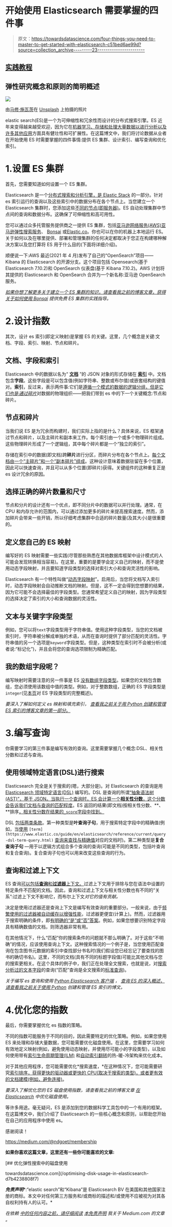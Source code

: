 # 开始使用 Elasticsearch 需要掌握的四件事

> 原文：<https://towardsdatascience.com/four-things-you-need-to-master-to-get-started-with-elasticsearch-c51bed6ae99d?source=collection_archive---------23----------------------->

## [实践教程](https://towardsdatascience.com/tagged/hands-on-tutorials)

## 弹性研究概念和原则的简明概述

![](img/a3afb4e3f59ac31772637d5070aa6e12.png)

由[马修·施瓦茨](https://unsplash.com/@cadop?utm_source=medium&utm_medium=referral)在 [Unsplash](https://unsplash.com?utm_source=medium&utm_medium=referral) 上拍摄的照片

elastic search(ES)是一个为可伸缩性和冗余性而设计的分布式搜索引擎。ES 近年来变得越来越受欢迎，因为它在[机器学习、存储和处理大量数据以进行分析以及许多其他应用](https://www.elastic.co/guide/en/elasticsearch/reference/current/elasticsearch-intro.html)方面具有健壮性和可扩展性。在这篇博文中，我们将讨论数据从业者在开始使用 ES 时需要掌握的四件事情:提供 ES 集群、设计索引、编写查询和优化索引。

# 1.设置 ES 集群

首先，您需要知道如何设置一个 ES 集群。

Elasticsearch 是一个[分布式搜索和分析引擎，是 Elastic Stack](https://www.elastic.co/guide/en/elasticsearch/reference/current/elasticsearch-intro.html) 的一部分。针对 es 索引运行的查询以及这些索引中的数据分布在各个节点上。当您建立一个 Elasticsearch 集群时，您添加这些[不同的节点(即服务器)](https://www.elastic.co/guide/en/elasticsearch/reference/current/scalability.html)。ES 自动处理集群中节点间的查询和数据分布。这确保了可伸缩性和高可用性。

您可以通过众多托管服务提供商之一提供 ES 集群，包括[亚马逊网络服务(AWS)亚马逊弹性搜索服务](https://aws.amazon.com/elasticsearch-service/)、 [Bonsai](https://bonsai.io/) 或[Elastic.co](https://www.elastic.co/)。你也可以在你的机器上本地运行 ES。关于如何以及在哪里提供、部署和管理集群的任何决定都取决于您正在构建哪种解决方案以及您打算将 ES 用于什么目的(下面将详细介绍)。

顺便说一下:AWS 最近(2021 年 4 月)发布了自己的“OpenSearch”项目——Kibana 的 Elasticsearch 的开源分支。这个项目包括 Opensearch(基于 Elasticsearch 7.10.2)和 OpenSearch 仪表盘(基于 Kibana 7.10.2)。AWS 计划将其提供的 Elasticsearch 和 OpenSearch 合并为一个新名称:亚马逊 OpenSearch 服务。

[*如果你想了解更多关于建立一个 ES 集群的知识，请查看我之前的博客文章，获得关于如何使用 Bonsai*](/creating-and-managing-elasticsearch-indices-with-python-f676ff1c8113) *提供免费 ES 集群的实践指导。*

</creating-and-managing-elasticsearch-indices-with-python-f676ff1c8113>  

# 2.设计指数

其次，设计 es 索引(即定义映射)是掌握 ES 的关键。这里，几个概念是关键:文档、字段、索引、映射、节点和碎片。

## 文档、字段和索引

Elasticsearch 中的数据以名为“ [**文档**](https://www.elastic.co/guide/en/elasticsearch/reference/7.12/documents-indices.html) ”的 JSON 对象的形式存储在 [**索引**](https://www.elastic.co/blog/what-is-an-elasticsearch-index) 中。文档包含**字段**。这些字段是可以包含值(例如字符串、整数或布尔值)或嵌套结构的键值对。**索引**，反过来，表示两件事:它们是[遵循一个模式的数据的逻辑分组，但是它们也是*通过碎片*](https://www.elastic.co/guide/en/elasticsearch/reference/current/scalability.html)对数据的物理组织——把我们带到 es 中的下一个关键概念:节点和碎片。

## 节点和碎片

当我们说 ES 是为冗余而构建时，我们实际上指的是什么？具体来说，ES 框架通过节点和碎片，以及主碎片和副本来工作。每个索引由一个或多个物理碎片组成。这些物理碎片形成了一个逻辑组，其中每个碎片都是一个“独立的索引”。

存储在索引中的数据(即文档)跨**碎片**进行分区，而碎片分布在各个节点上。[每个文档由一个“主碎片”和一个“副本碎片”组成](https://www.elastic.co/guide/en/elasticsearch/reference/current/scalability.html)。这种设计意味着数据驻留在多个位置，因此可以快速查询，并且可以从多个位置(即碎片)获得。关键组件的这种重复正是 es 设计冗余的原因。

## 选择正确的碎片数量和尺寸

节点和分片的设计还有一个优点，即不同分片中的数据可以并行处理。通常，在 CPU 和内存允许的范围内，可以通过添加更多的碎片来提高搜索速度。然而，添加碎片会带来一些开销，所以仔细考虑集群中合适的碎片数量(及其大小)是很重要的。

## 定义您自己的 ES 映射

编写好的 ES 映射需要一些实践(尽管那些熟悉在其他数据库框架中设计模式的人可能会发现转换相当容易)。在这里，重要的是要学会定义自己的映射，而不是使用动态字段映射，并且要知道字段类型的选择对索引大小和查询灵活性的影响。

Elasticsearch 有一个特性叫做“[动态字段映射](https://www.elastic.co/guide/en/elasticsearch/reference/current/dynamic-field-mapping.html)”。启用后，当您将文档写入索引时，动态字段映射会自动推断文档的映射。但是，这不一定会得到您想要的结果，因为它可能不会选择最佳的字段类型。您通常希望定义自己的映射，因为字段类型的选择决定了索引的大小和查询数据的灵活性。

## 文本与关键字字段类型

例如，您可以将`text`字段类型用于字符串值。使用这种字段类型，当您的文档被索引时，字符串被分解成单独的术语，从而在查询时提供了部分匹配的灵活性。字符串值的另一个选项是`keyword`字段类型。但是，这种类型在索引时不会被分析(或者说:“标记化”)，并且会将您的查询选项限制为精确匹配。

## 我的数组字段呢？

编写映射时需要注意的另一件事是 ES [没有数组字段类型](https://www.elastic.co/guide/en/elasticsearch/reference/current/mapping-types.html)。如果您的文档包含数组，您必须使用该数组中值的类型。例如，对于整数数组，正确的 ES 字段类型是`integer`(见[本页](https://www.elastic.co/guide/en/elasticsearch/reference/current/mapping-types.html)对 ES 字段类型的完整概述)。

*要深入了解如何定义 es 映射和填充索引，* [*查看我之前关于用 Python 创建和管理 ES 索引的博客文章的第一部分。*](/creating-and-managing-elasticsearch-indices-with-python-f676ff1c8113)

</creating-and-managing-elasticsearch-indices-with-python-f676ff1c8113>  

# 3.编写查询

你需要学习的第三件事是编写有效的查询。这里需要掌握几个概念:DSL、相关性分数和过滤与查询。

## 使用领域特定语言(DSL)进行搜索

Elasticsearch 完全是关于搜索的(嗯，大部分是)。对 Elasticsearch 的查询是用 [Elasticsearch 领域特定语言(DSL)](https://www.elastic.co/guide/en/elasticsearch/reference/current/query-dsl.html) 编写的。DSL 是查询的所谓[“抽象语法树(AST)”，基于 JSON。当执行一个查询时，ES 会计算一个**相关性分数**，这个分数](https://www.elastic.co/guide/en/elasticsearch/reference/current/query-dsl.html)[会告诉我们文档与查询的匹配程度](https://www.elastic.co/guide/en/elasticsearch/reference/current/query-filter-context.html#relevance-scores)。ES 返回的结果(即文档)按相关性分数、**、**排序[，相关性分数在结果的`_score`字段中找到。](https://www.elastic.co/guide/en/elasticsearch/reference/current/query-filter-context.html#relevance-scores)

DSL [包括两类条款](https://www.elastic.co/guide/en/elasticsearch/reference/current/query-dsl.html)。第一种类型是**叶查询子句**，用于搜索特定字段中的精确值(例如，当[使用](https://www.elastic.co/guide/en/elasticsearch/reference/current/query-dsl-term-query.html) `[term](https://www.elastic.co/guide/en/elasticsearch/reference/current/query-dsl-term-query.html)` [查询来查找与精确值](https://www.elastic.co/guide/en/elasticsearch/reference/current/query-dsl-term-query.html)对应的文档时)。第二种类型是**复合查询子句** —用于以逻辑方式组合多个查询的查询(可能是不同的类型，包括叶查询和复合查询)。复合查询子句也可以用来改变这些查询的行为。

## 查询和过滤上下文

ES 查询[可以包括**查询**和**过滤器**上下文。](https://www.elastic.co/guide/en/elasticsearch/reference/current/query-filter-context.html)过滤上下文用于排除与您在语法中设置的特定条件不匹配的文档。因此，查询和过滤上下文与相关性分数也有不同的“关系”:过滤上下文不影响它，而布尔上下文*对它的值有贡献。*

决定是使用过滤器还是查询上下文是编写有效查询的重要部分。一般来说，由于[频繁使用的过滤器被自动缓存以增强性能](https://www.elastic.co/guide/en/elasticsearch/reference/7.12/query-filter-context.html)，过滤器更便宜(计算上)。然而，过滤器用于搜索明确的条件，即[有明确的“是”或“否”答案](https://www.elastic.co/guide/en/elasticsearch/reference/current/query-dsl.html)。例如，如果您想要识别特定字段具有精确数值的文档，则筛选器非常有用。

在其他情况下，什么“匹配”你的搜索条件的问题就不那么明确了。对于这些“不明确”的情况，应该使用查询上下文。这种搜索情况的一个例子是，当您使用匹配查询在包含图书元数据的索引中查找部分书名时(我们假设您已经忘记了要查找的图书的确切书名)。这里，不同的文档(具有不同的标题字段值)可能比其他文档与您的搜索更相关。在这个具体的例子中，我们正在处理全文搜索，也就是说，对[搜索分析过的文本字段](https://www.elastic.co/guide/en/elasticsearch/reference/current/full-text-queries.html)的查询(“匹配”查询是全文搜索的[标准查询](https://www.elastic.co/guide/en/elasticsearch/reference/current/query-dsl-match-query.html))。

*关于编写 es 查询和使用* [*Python Elasticsearch 客户端*](https://elasticsearch-py.readthedocs.io/en/6.8.2/) *，* [*查询 ES 的深入概述，请查看我之前关于使用 Python*](/getting-started-with-elasticsearch-query-dsl-c862c9d6cf7f) *创建和管理 ES 索引的博文。*

</getting-started-with-elasticsearch-query-dsl-c862c9d6cf7f>  

# 4.优化您的指数

最后，你需要掌握优化 es 指数的策略。

不同的指数可能服务于不同的目的，因此需要特定的优化策略。例如，如果您使用 ES 来处理和存储大量数据，您可能需要优化磁盘使用。在这里，您需要学习如何有效地定义映射(例如，避免使用动态映射，并使用尽可能小的字段类型)，以及如何使用带有[索引生命周期管理(ILM)](https://www.elastic.co/guide/en/elasticsearch/reference/current/index-lifecycle-management.html) 和[自动索引翻转](https://www.elastic.co/guide/en/elasticsearch/reference/current/getting-started-index-lifecycle-management.html)的热-暖-冷架构来优化成本。

对于其他应用程序，您可能需要优化*搜索速度，*在这种情况下，您可能需要研究[索引排序，获得更快的驱动器或更快的 CPU(取决于搜索的类型)，或者更有效的文档建模(例如，避免连接)](https://www.elastic.co/guide/en/elasticsearch/reference/master/tune-for-search-speed.html)。

*要深入了解优化您的 ES 磁盘使用指数，请查看我之前的博客文章* [*在 Elasticsearch*](/optimising-disk-usage-in-elasticsearch-d7b4238808f7) *中优化磁盘使用。*

</optimising-disk-usage-in-elasticsearch-d7b4238808f7> 等许多用途。毫无疑问，ES 是添加到您的数据科学工具包中的一个有用的框架。在这篇博文中，我们介绍了 Elasticsearch 的一些核心概念和原则，以帮助您开始在自己的应用程序中使用 es。

感谢阅读！

<https://medium.com/@ndgoet/membership>  

**如果你喜欢这篇文章，这里还有一些你可能喜欢的文章:**

</how-to-build-a-relational-database-from-csv-files-using-python-and-heroku-20ea89a55c63>  </creating-and-managing-elasticsearch-indices-with-python-f676ff1c8113>  </optimising-disk-usage-in-elasticsearch-d7b4238808f7> [## 优化弹性搜索中的磁盘使用

towardsdatascience.com](/optimising-disk-usage-in-elasticsearch-d7b4238808f7) </getting-started-with-elasticsearch-query-dsl-c862c9d6cf7f>  

***免责声明****:“elastic search”和“Kibana”是 Elasticsearch BV 在美国和其他国家注册的商标。本文中对任何第三方服务和/或商标的描述和/或使用不应被视为对其各自权利持有人的认可。*

*在依赖* [*中的任何内容之前，请仔细阅读*](/@ndgoet) [*本免责声明*](https://medium.com/@ndgoet/disclaimer-5ad928afc841) *我关于 Medium.com 的文章* *。*